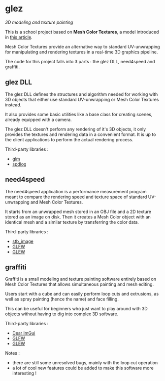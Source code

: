 # glez

*3D modeling and texture painting*

This is a school project based on **Mesh Color Textures**, a model introduced in [this article](http://www.cemyuksel.com/research/meshcolors/mesh_color_textures.pdf).

Mesh Color Textures provide an alternative way to standard UV-unwrapping for manipulating and rendering textures in a real-time 3D graphics pipeline.

The code for this project falls into 3 parts : the glez DLL, need4speed and graffiti.

## glez DLL

The glez DLL defines the structures and algorithm needed for working with 3D objects that either use standard UV-unwrapping or Mesh Color Textures instead.

It also provides some basic utilities like a base class for creating scenes, already equipped with a camera.

The glez DLL doesn't perform any rendering of it's 3D objects, it only provides the textures and rendering data in a convenient format.
It is up to the client applications to perform the actual rendering process.

Third-party libraries : 
- [glm](https://github.com/g-truc/glm)
- [spdlog](https://github.com/gabime/spdlog)

## need4speed

The need4speed application is a performance measurement program meant to compare the rendering speed and texture space of standard UV-unwrapping and Mesh Color Textures.

It starts from an unwrapped mesh stored in an OBJ file and a 2D texture stored as an image on disk.
Then it creates a Mesh Color object with an identical mesh and a similar texture by transferring the color data.

Third-party libraries : 
- [stb_image](https://github.com/nothings/stb)
- [GLFW](https://www.glfw.org/)
- [GLEW](http://glew.sourceforge.net/)

## graffiti

Graffiti is a small modeling and texture painting software entirely based on Mesh Color Textures that allows simultaneous painting and mesh editing.

Users start with a cube and can easily perform loop cuts and extrusions, as well as spray painting (hence the name) and face filling.

This can be useful for beginners who just want to play around with 3D objects without having to dig into complex 3D software.

Third-party libraries : 
- [Dear ImGui](https://github.com/ocornut/imgui)
- [GLFW](https://www.glfw.org/)
- [GLEW](http://glew.sourceforge.net/)

Notes : 
- there are still some unresolved bugs, mainly with the loop cut operation
- a lot of cool new features could be added to make this software more interesting !
